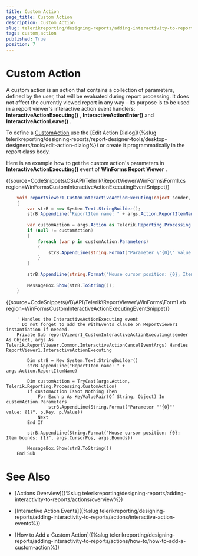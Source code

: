 ```yaml
---
title: Custom Action
page_title: Custom Action 
description: Custom Action
slug: telerikreporting/designing-reports/adding-interactivity-to-reports/actions/custom-action
tags: custom,action
published: True
position: 7
---
```


# Custom Action

A custom action is an action that contains a collection of parameters, defined by the user, that will be evaluated during report processing.         It does not affect the currently viewed report in any way - its purpose is to be used in a report viewer's interactive action event handlers:         __InteractiveActionExecuting()__ , __InteractiveActionEnter()__  and __InteractiveActionLeave()__ .       

To define a  [CustomAction](/reporting/api/Telerik.Reporting.CustomAction)  use the [Edit Action Dialog]({%slug telerikreporting/designing-reports/report-designer-tools/desktop-designers/tools/edit-action-dialog%}) or create it programmatically in the report class body.       

Here is an example how to get the custom action's parameters in __InteractiveActionExecuting()__  event of __WinForms Report Viewer__ .       

{{source=CodeSnippets\CS\API\Telerik\ReportViewer\WinForms\Form1.cs region=WinFormsCustomInteractiveActionExecutingEventSnippet}}
````C#
	void reportViewer1_CustomInteractiveActionExecuting(object sender, Telerik.ReportViewer.Common.InteractiveActionCancelEventArgs args)
	{
	    var strB = new System.Text.StringBuilder();
	    strB.AppendLine("ReportItem name: " + args.Action.ReportItemName);
	
	    var customAction = args.Action as Telerik.Reporting.Processing.CustomAction;
	    if (null != customAction)
	    {
	        foreach (var p in customAction.Parameters)
	        {
	            strB.AppendLine(string.Format("Parameter \"{0}\" value: {1}", p.Key, p.Value));
	        }
	    }
	
	    strB.AppendLine(string.Format("Mouse cursor position: {0}; Item bounds: {1}", args.CursorPos, args.Bounds));
	
	    MessageBox.Show(strB.ToString());
	}
````
{{source=CodeSnippets\VB\API\Telerik\ReportViewer\WinForms\Form1.vb region=WinFormsCustomInteractiveActionExecutingEventSnippet}}
````VB
	' Handles the InteractiveActionExecuting event
	' Do not forget to add the WithEvents clause on ReportViewer1 instantiation if needed.
	Private Sub reportViewer1_CustomInteractiveActionExecuting(sender As Object, args As Telerik.ReportViewer.Common.InteractiveActionCancelEventArgs) Handles ReportViewer1.InteractiveActionExecuting
	
	    Dim strB = New System.Text.StringBuilder()
	    strB.AppendLine("ReportItem name: " + args.Action.ReportItemName)
	
	    Dim customAction = TryCast(args.Action, Telerik.Reporting.Processing.CustomAction)
	    If customAction IsNot Nothing Then
	        For Each p As KeyValuePair(Of String, Object) In customAction.Parameters
	            strB.AppendLine(String.Format("Parameter ""{0}"" value: {1}", p.Key, p.Value))
	        Next
	    End If
	
	    strB.AppendLine(String.Format("Mouse cursor position: {0}; Item bounds: {1}", args.CursorPos, args.Bounds))
	
	    MessageBox.Show(strB.ToString())
	End Sub
````


# See Also

 * [Actions Overview]({%slug telerikreporting/designing-reports/adding-interactivity-to-reports/actions/overview%})
 
 * [Interactive Action Events]({%slug telerikreporting/designing-reports/adding-interactivity-to-reports/actions/interactive-action-events%})
 
 * [How to Add a Custom Action]({%slug telerikreporting/designing-reports/adding-interactivity-to-reports/actions/how-to/how-to-add-a-custom-action%})